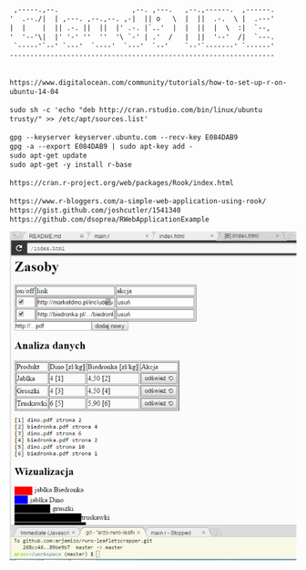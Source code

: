 
     ,-----.,--.                  ,--. ,---.   ,--.,------.  ,------.
    '  .--./|  | ,---. ,--.,--. ,-|  || o   \  |  ||  .-.  \ |  .---'
    |  |    |  || .-. ||  ||  |' .-. |`..'  |  |  ||  |  \  :|  `--, 
    '  '--'\|  |' '-' ''  ''  '\ `-' | .'  /   |  ||  '--'  /|  `---.
     `-----'`--' `---'  `----'  `---'  `--'    `--'`-------' `------'
    ----------------------------------------------------------------- 


    https://www.digitalocean.com/community/tutorials/how-to-set-up-r-on-ubuntu-14-04

    sudo sh -c 'echo "deb http://cran.rstudio.com/bin/linux/ubuntu trusty/" >> /etc/apt/sources.list'

    gpg --keyserver keyserver.ubuntu.com --recv-key E084DAB9
    gpg -a --export E084DAB9 | sudo apt-key add -
    sudo apt-get update
    sudo apt-get -y install r-base

    https://cran.r-project.org/web/packages/Rook/index.html

    https://www.r-bloggers.com/a-simple-web-application-using-rook/ 
    https://gist.github.com/joshcutler/1541340
    https://github.com/dsoprea/RWebApplicationExample 
    
![Screenshot](01-rwro-lflt-screenshot.png)